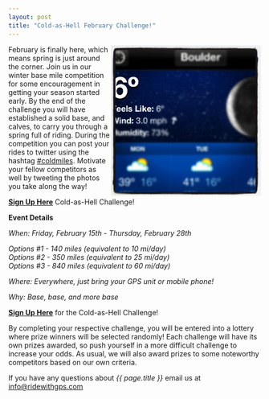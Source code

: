 ```yaml
---
layout: post
title: "Cold-as-Hell February Challenge!"
---
```

<img width="300" style="float:right" src="/images/post_images/feb_comp.JPG">
February is finally here, which means spring is just around the corner.  Join us in our winter base mile competition for some encouragement in getting your season started early.  By the end of the challenge you will have established a solid base, and calves, to carry you through a spring full of riding.  During the competition you can post your rides to twitter using the hashtag <a href="https://twitter.com/search/realtime?q=%23coldmiles" target="_blank">#coldmiles</a>.  Motivate your fellow competitors as well by tweeting the photos you take along the way!  

<a href="http://ridewithgps.com/competitions/Cold-as-hell-challenge?utm_source=Blog&utm_medium=Blog&utm_campaign=ColdAsHellComp"><b>Sign Up Here</b></a> Cold-as-Hell Challenge!

**Event Details**

*When: Friday, February 15th - Thursday, February 28th*

*Options #1 - 140 miles (equivalent to 10 mi/day)*
<br>
*Options #2 - 350 miles (equivalent to 25 mi/day)*
<br>
*Options #3 - 840 miles (equivalent to 60 mi/day)*

*Where: Everywhere, just bring your GPS unit or mobile phone!*

*Why: Base, base, and more base*


<a href="http://ridewithgps.com/competitions/Cold-as-hell-challenge?utm_source=Blog&utm_medium=Blog&utm_campaign=ColdAsHellComp"><b>Sign Up Here</b></a> for the Cold-as-Hell Challenge!

By completing your respective challenge, you will be entered into a lottery where prize winners will be selected randomly! Each challenge will have its own prizes awarded, so push yourself in a more difficult challenge to increase your odds. As usual, we will also award prizes to some noteworthy competitors based on our own criteria.

If you have any questions about *{{ page.title }}* email us at <a href="mailto:info@ridewithgps.com">info@ridewithgps.com</a>
